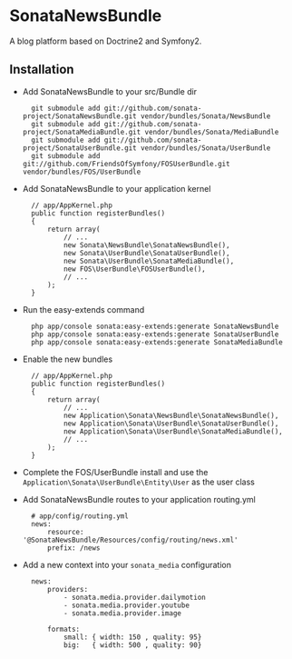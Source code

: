 SonataNewsBundle
================

A blog platform based on Doctrine2 and Symfony2.

## Installation

* Add SonataNewsBundle to your src/Bundle dir

        git submodule add git://github.com/sonata-project/SonataNewsBundle.git vendor/bundles/Sonata/NewsBundle
        git submodule add git://github.com/sonata-project/SonataMediaBundle.git vendor/bundles/Sonata/MediaBundle
        git submodule add git://github.com/sonata-project/SonataUserBundle.git vendor/bundles/Sonata/UserBundle
        git submodule add git://github.com/FriendsOfSymfony/FOSUserBundle.git vendor/bundles/FOS/UserBundle

* Add SonataNewsBundle to your application kernel

        // app/AppKernel.php
        public function registerBundles()
        {
            return array(
                // ...
                new Sonata\NewsBundle\SonataNewsBundle(),
                new Sonata\UserBundle\SonataUserBundle(),
                new Sonata\UserBundle\SonataMediaBundle(),
                new FOS\UserBundle\FOSUserBundle(),
                // ...
            );
        }

* Run the easy-extends command

        php app/console sonata:easy-extends:generate SonataNewsBundle
        php app/console sonata:easy-extends:generate SonataUserBundle
        php app/console sonata:easy-extends:generate SonataMediaBundle

* Enable the new bundles

        // app/AppKernel.php
        public function registerBundles()
        {
            return array(
                // ...
                new Application\Sonata\NewsBundle\SonataNewsBundle(),
                new Application\Sonata\UserBundle\SonataUserBundle(),
                new Application\Sonata\UserBundle\SonataMediaBundle(),
                // ...
            );
        }

* Complete the FOS/UserBundle install and use the ``Application\Sonata\UserBundle\Entity\User`` as the user class

* Add SonataNewsBundle routes to your application routing.yml

        # app/config/routing.yml
        news:
            resource: '@SonataNewsBundle/Resources/config/routing/news.xml'
            prefix: /news

* Add a new context into your ``sonata_media`` configuration

        news:
            providers:
                - sonata.media.provider.dailymotion
                - sonata.media.provider.youtube
                - sonata.media.provider.image

            formats:
                small: { width: 150 , quality: 95}
                big:   { width: 500 , quality: 90}
